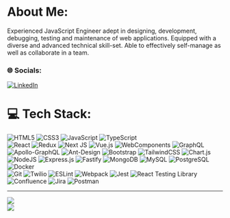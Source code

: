 # About Me:
Experienced JavaScript Engineer adept in designing, development, debugging, testing and maintenance of web applications. Equipped with a diverse and advanced technical skill-set. Able to effectively self-manage as well as collaborate in a team.

### 🌐 Socials:
[![LinkedIn](https://img.shields.io/badge/LinkedIn-%230077B5.svg?logo=linkedin&logoColor=white)](https://www.linkedin.com/in/denys-kovalyov-8964a213a/)

# 💻 Tech Stack:
 ![HTML5](https://img.shields.io/badge/HTML5-%23E34F26.svg?style=plastic&logo=html5&logoColor=white) ![CSS3](https://img.shields.io/badge/CSS3-%231572B6.svg?style=plastic&logo=css3&logoColor=white) ![JavaScript](https://img.shields.io/badge/JavaScript-%23323330.svg?style=plastic&logo=javascript&logoColor=%23F7DF1E) ![TypeScript](https://img.shields.io/badge/TypeScript-%23007ACC.svg?style=plastic&logo=typescript&logoColor=white)<br>
 ![React](https://img.shields.io/badge/React.js-%2320232a.svg?style=plastic&logo=react&logoColor=%2361DAFB) ![Redux](https://img.shields.io/badge/Redux-%23593d88.svg?style=plastic&logo=redux&logoColor=white) ![Next JS](https://img.shields.io/badge/Next-black?style=plastic&logo=Next.js&logoColor=white) ![Vue.js](https://img.shields.io/badge/Vue.js-%2335495e.svg?style=plastic&logo=vuedotjs&logoColor=%234FC08D) ![WebComponents](https://img.shields.io/badge/Web%20Components-000000?style=plastic&logo=webcomponents.org) ![GraphQL](https://img.shields.io/badge/-GraphQL-E10098?style=plastic&logo=graphql&logoColor=white) ![Apollo-GraphQL](https://img.shields.io/badge/-Apollo%20GraphQL-311C87?style=plastic&logo=apollo-graphql) ![Ant-Design](https://img.shields.io/badge/-AntDesign-%230170FE?style=plastic&logo=ant-design&logoColor=white) ![Bootstrap](https://img.shields.io/badge/Bootstrap-%23563D7C.svg?style=plastic&logo=bootstrap&logoColor=white) ![TailwindCSS](https://img.shields.io/badge/Tailwind%20CSS-%2338B2AC.svg?style=plastic&logo=tailwind-css&logoColor=white) ![Chart.js](https://img.shields.io/badge/Chart.js-F5788D.svg?style=plastic&logo=chart.js&logoColor=white)<br>
![NodeJS](https://img.shields.io/badge/Node.js-6DA55F?style=plastic&logo=node.js&logoColor=white) ![Express.js](https://img.shields.io/badge/Express.js-%23404d59.svg?style=plastic&logo=express&logoColor=%2361DAFB) ![Fastify](https://img.shields.io/badge/Fastify-%23000000.svg?style=plastic&logo=fastify&logoColor=white) ![MongoDB](https://img.shields.io/badge/MongoDB-%234ea94b.svg?style=plastic&logo=mongodb&logoColor=white) ![MySQL](https://img.shields.io/badge/MySQL-%2300f.svg?style=plastic&logo=mysql&logoColor=white) ![PostgreSQL](https://img.shields.io/badge/PostgreSQL-%23316192.svg?style=plastic&logo=postgresql&logoColor=white) ![Docker](https://img.shields.io/badge/Docker-%230db7ed.svg?style=plastic&logo=docker&logoColor=white)<br>
![Git](https://img.shields.io/badge/Git%20Bash-ffffff.svg?style=plastic&logo=git&logoColor=F22F46) ![Twilio](https://img.shields.io/badge/Twilio-%2320232a.svg?style=plastic&logo=twilio&logoColor=F22F46) ![ESLint](https://img.shields.io/badge/ESLint-4B3263?style=plastic&logo=eslint&logoColor=white) ![Webpack](https://img.shields.io/badge/Webpack-03A9F4.svg?style=plastic&logo=webpack&logoColor=black) ![Jest](https://img.shields.io/badge/Jest-99425B.svg?style=plastic&logo=jest&logoColor=white) ![React Testing Library](https://img.shields.io/badge/React%20Testing%20Library-ffffff.svg?style=plastic&logo=testing-library&logoColor=red) ![Confluence](https://img.shields.io/badge/Confluence-%23172BF4.svg?style=plastic&logo=confluence&logoColor=white) ![Jira](https://img.shields.io/badge/Jira-%230A0FFF.svg?style=plastic&logo=jira&logoColor=white) ![Postman](https://img.shields.io/badge/Postman-FF6C37?style=plastic&logo=postman&logoColor=white)

---
[![](https://www.codewars.com/users/denisKovalyov/badges/micro)](https://www.codewars.com/users/denisKovalyov) <br>
[![](https://visitcount.itsvg.in/api?id=denysKovalyov&label=Profile%20Views&color=3&icon=0&pretty=true)](https://visitcount.itsvg.in)
